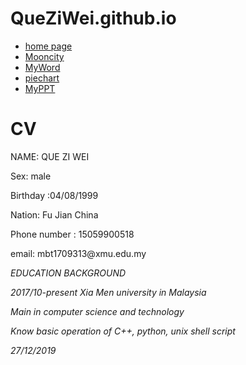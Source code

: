 # QueZiWei.github.io
<!DOCTYPE html PUBLIC "-//W3C//DTD HTML 4.01//EN">
<html>
<head>
  <title>CV</title>
  <link rel="stylesheet" href="mystyle.css">
</head>

<body>

<!-- 目录 -->
<ul class="navbar">
  <li><a href="html.html">home page</a>
  <li><a href="Mooncity,xlsx.xlsx">Mooncity</a>
  <li><a href="MyWord.docx">MyWord</a>
  <li><a href="piechart.xlsx.xlsx">piechart</a>
  <li><a href="MyPPT.pptx">MyPPT</a>
</ul>

<!-- 主要内容 -->
<h1>CV</h1>

<p>NAME: QUE ZI WEI
<p>Sex: male

<p>Birthday :04/08/1999
<p>Nation: Fu Jian China

<p>Phone number :
15059900518



<p>email: mbt1709313@xmu.edu.my


<!-- 签名和日期 -->
<address>EDUCATION BACKGROUND
<p> 2017/10-present    Xia Men university in Malaysia
<p>Main in computer science and technology
<p>Know basic operation of C++, python, unix shell script

</address>
<address>         27/12/2019   <address>

</body>
</html>
